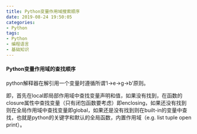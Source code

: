 ```yaml
---
title: Python变量作用域搜索顺序
date: 2019-08-24 19:50:05
categories:
- Python
tags:
- Python
- 编程语言
- 基础知识
---
```



#### Python变量作用域的查找顺序

python解释器在解引用一个变量时遵循所谓‘l->e->g->b’原则。

即，首先在local即局部作用域中查找变量声明和值，如果没有找到，在函数的closure属性中查找变量（只有闭包函数要考虑）即enclosing，如果还没有找到则在全局作用域中查找变量即global，如果还是没有找到则在built-in的变量中查找，也就是python的关键字和默认的全局函数，内置作用域（e.g. list tuple open print）。
